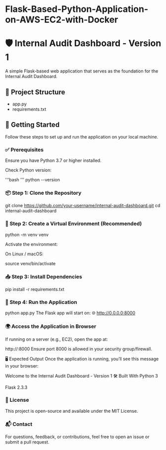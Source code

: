# Flask-Based-Python-Application-on-AWS-EC2-with-Docker

# 🛡️ Internal Audit Dashboard - Version 1

A simple Flask-based web application that serves as the foundation for the Internal Audit Dashboard.

## 📁 Project Structure

- app.py
- requirements.txt


## 🚀 Getting Started

Follow these steps to set up and run the application on your local machine.

### ✅ Prerequisites

Ensure you have Python 3.7 or higher installed.

Check Python version:

'''bash '''
python --version


### 📦 Step 1: Clone the Repository

git clone https://github.com/your-username/internal-audit-dashboard.git
cd internal-audit-dashboard

### 🐍 Step 2: Create a Virtual Environment (Recommended)

python -m venv venv

Activate the environment:

On Linux / macOS:

source venv/bin/activate
### 📥 Step 3: Install Dependencies

pip install -r requirements.txt
### 🏃 Step 4: Run the Application

python app.py
The Flask app will start on:
🌐 http://0.0.0.0:8000

### 🌍 Access the Application in Browser
If running on a server (e.g., EC2), open the app at:


http://<your-ec2-public-ip>:8000
Ensure port 8000 is allowed in your security group/firewall.

🖥️ Expected Output
Once the application is running, you’ll see this message in your browser:


Welcome to the Internal Audit Dashboard - Version 1
🛠️ Built With
Python 3

Flask 2.3.3

### 📄 License
This project is open-source and available under the MIT License.

### 📬 Contact
For questions, feedback, or contributions, feel free to open an issue or submit a pull request.
